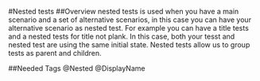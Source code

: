 #Nested tests
##Overview
nested tests is used when you have a main scenario and a set of alternative scenarios,
in this case you can have your alternative scenario as nested test.
For example you can have a title tests and a nested tests for title not plank. In this case, both your tesst and nested 
test are using the same initial state.
Nested tests allow us to group tests as parent and children.

##Needed Tags
@Nested
@DisplayName

